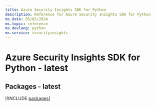 ```yaml
---
title: Azure Security Insights SDK for Python
description: Reference for Azure Security Insights SDK for Python
ms.date: 05/02/2024
ms.topic: reference
ms.devlang: python
ms.service: securityinsights
---
```

# Azure Security Insights SDK for Python - latest
## Packages - latest
[!INCLUDE [packages](security-insights-index.md)]